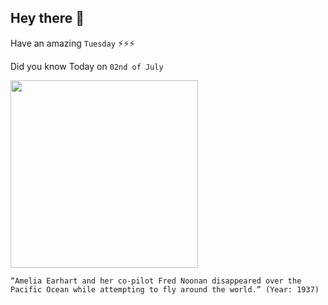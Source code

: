 ## Hey there 👋
Have an amazing `Tuesday` ⚡⚡⚡

Did you know Today on `02nd of July`
 
 [<img src="https://i.pinimg.com/236x/b1/93/2a/b1932a804e3e1a28a0a6e79825beadc3--history-mysteries-unsolved-mysteries.jpg" width="300" />](https://www.history.com/topics/exploration/what-happened-to-amelia-earhart#:~:text=On%20the%20morning%20of%20July,attempt%20to%20circumnavigate%20the%20globe.&text=A%20court%20order%20declared%20Earhart,18%20months%20after%20she%20disappeared.) 
 ```
“Amelia Earhart and her co-pilot Fred Noonan disappeared over the Pacific Ocean while attempting to fly around the world.” (Year: 1937)
```
